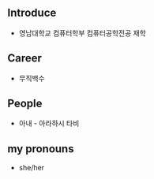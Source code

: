 ## Introduce
- 영남대학교 컴퓨터학부 컴퓨터공학전공 재학 

## Career
- 무직백수

## People
- 아내 - 아라하시 타비

## my pronouns
- she/her

<!--
**skfek0916/skfek0916** is a ✨ _special_ ✨ repository because its `README.md` (this file) appears on your GitHub profile.

Here are some ideas to get you started:

- 🔭 I’m currently working on ...
- 🌱 I’m currently learning ...
- 👯 I’m looking to collaborate on ...
- 🤔 I’m looking for help with ...
- 💬 Ask me about ...
- 📫 How to reach me: ...
- 😄 Pronouns: ...
- ⚡ Fun fact: ...
-->

